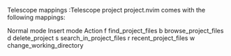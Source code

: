 Telescope mappings
:Telescope project
project.nvim comes with the following mappings:

Normal mode	Insert mode	Action
f	<c-f>	find_project_files
b	<c-b>	browse_project_files
d	<c-d>	delete_project
s	<c-s>	search_in_project_files
r	<c-r>	recent_project_files
w	<c-w>	change_working_directory
